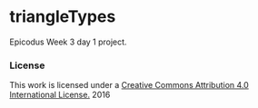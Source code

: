 # triangleTypes
Epicodus Week 3 day 1 project.
### License

This work is licensed under a [Creative Commons Attribution 4.0 International License.](http://creativecommons.org/licenses/by/4.0/) 2016
